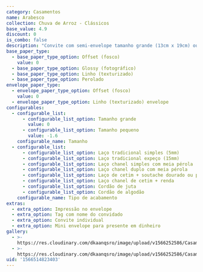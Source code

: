 ```yaml
---
category: Casamentos
name: Arabesco
collection: Chuva de Arroz - Clássicos
base_value: 4.9
discount: 0
is_combo: false
description: "Convite com semi-envelope tamanho grande (13cm x 19cm) ou pequeno (9cm x 14cm) confeccionado em papel 180g.\r\n\n\rVersão da foto: Interior e exterior em papel offset com laço chanel simples e aplicação de meia pérola."
base_paper_type:
  - base_paper_type_option: Offset (fosco)
    value: 0
  - base_paper_type_option: Glossy (fotográfico)
  - base_paper_type_option: Linho (texturizado)
  - base_paper_type_option: Perolado
envelope_paper_type:
  - envelope_paper_type_option: Offset (fosco)
    value: 0
  - envelope_paper_type_option: Linho (texturizado) envelope
configurables:
  - configurable_list:
      - configurable_list_option: Tamanho grande
        value: 0
      - configurable_list_option: Tamanho pequeno
        value: -1.6
    configurable_name: Tamanho
  - configurable_list:
      - configurable_list_option: Laço tradicional simples (5mm)
      - configurable_list_option: Laço tradicional expeço (15mm)
      - configurable_list_option: Laço chanel simples com meia pérola
      - configurable_list_option: Laço chanel duplo com meia pérola
      - configurable_list_option: Laço de cetim + soutache dourado ou prateado
      - configurable_list_option: Laço chanel de cetim + renda
      - configurable_list_option: Cordão de juta
      - configurable_list_option: Cordão de algodão
    configurable_name: Tipo de acabamento
extras:
  - extra_option: Impressão no envelope
  - extra_option: Tag com nome do convidado
  - extra_option: Convite individual
  - extra_option: Mini envelope para presente em dinheiro
gallery:
  - >-
    https://res.cloudinary.com/dkaanqsro/image/upload/v1566252586/Casamentos/Modelo_Arabesco_1_z4uujl.jpg
  - >-
    https://res.cloudinary.com/dkaanqsro/image/upload/v1566252586/Casamentos/Modelo_Arabesco_2_xvqeou.jpg
uid: '1566514823403'
---
```


